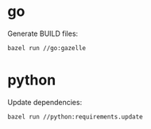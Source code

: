 # go


Generate BUILD files:
```bash
bazel run //go:gazelle
```

# python
Update dependencies:
```bash
bazel run //python:requirements.update    
```
